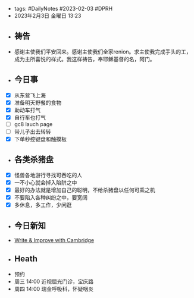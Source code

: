 - tags: #DailyNotes #2023-02-03  #DPRH
- 2023年2月3日 金曜日 13:23
- ## 祷告
- 感谢主使我们平安回来。感谢主使我们全家renion。求主使我完成手头的工，成为主所喜悦的样式。我这样祷告，奉耶稣基督的名，阿门。
- ## 今日事
- [x] 从东营飞上海
- [x] 准备明天野餐的食物
- [x] 助动车打气
- [x] 自行车也打气
- [ ] gc8 lauch page
- [ ] 带儿子出去转转
- [x] 下单秒控键盘和触摸板
- ## 各类杀猪盘
- [x] 怪兽各地游行寻找可吞吃的人
- [x] 一不小心就会掉入陷阱之中
- [x] 最好的办法就是增加自己的聪明，不给杀猪盘以任何可乘之机
- [x] 不要陷入各种纠纷之中，要宽阔
- [x] 多休息，多工作，少闲逛
- ## 今日新知
- [Write & Improve with Cambridge](https://writeandimprove.com/workbooks#/wi-workbooks)
- ## Heath
- 预约
- 周三 14:00 近视屈光门诊，宝庆路
- 周四 14:00 瑞金呼吸科，怀疑咽炎
